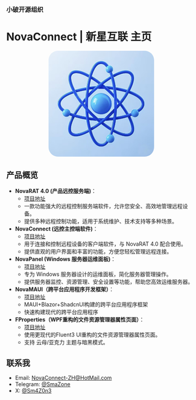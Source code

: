 ### 小破开源组织
# NovaConnect | 新星互联 主页

<div align=center>
   <img style="border-radius:25px" src="logo.jpg" width="280" height="280"/>
</div>

## 产品概览

* **NovaRAT 4.0 (产品远控服务端)**：
    * [项目地址](https://github.com/NovaConnect/HotRAT4.0)
    * 一款功能强大的远程控制服务端软件，允许您安全、高效地管理远程设备。
    * 提供多种远程控制功能，适用于系统维护、技术支持等多种场景。
* **NovaConnect (远控主控端软件)**：
    * [项目地址](https://github.com/NovaConnect/NovaConnect)
    * 用于连接和控制远程设备的客户端软件，与 NovaRAT 4.0 配合使用。
    * 提供直观的用户界面和丰富的功能，方便您轻松管理远程连接。
* **NovaPanel (Windows 服务器运维面板)**：
    * [项目地址](https://github.com/NovaConnect/NovaPanel)
    * 专为 Windows 服务器设计的运维面板，简化服务器管理操作。
    * 提供服务器监控、资源管理、安全设置等功能，帮助您高效运维服务器。
* **NovaMAUI（跨平台应用程序开发框架）**：
    * [项目地址](https://github.com/NovaConnect/NovaMAUI)
    * MAUI+Blazor+ShadcnUI构建的跨平台应用程序框架
    * 快速构建现代的跨平台应用程序
* **FProperties（WPF重构的文件资源管理器属性页面）**：
    * [项目地址](https://github.com/NovaConnect/FProperties)
    * 使用更现代的Fluent3 UI重构的文件资源管理器属性页面。
    * 支持 云母/亚克力 主题与暗黑模式。

## 联系我
* Email: [NovaConnect-ZH@HotMail.com](mailto:NovaConnect-ZH@HotMail.com)
* Telegram: [@SmaZone](https://t.me/SmaZone)
* X: [@Sm4Z0n3](https://x.com/Sm4Z0n3)
